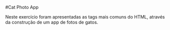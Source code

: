 #Cat Photo App

Neste exercício foram apresentadas as tags mais comuns do HTML, através da construção de um app de fotos de gatos. 